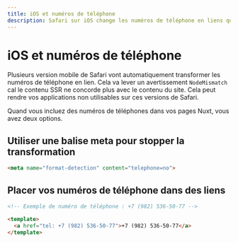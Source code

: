 ```yaml
---
title: iOS et numéros de téléphone
description: Safari sur iOS change les numéros de téléphone en liens qui peuvent causer des problèmes de rendu
---
```


# iOS et numéros de téléphone

Plusieurs version mobile de Safari vont automatiquement transformer les numéros de téléphone en lien. Cela va lever un avertissement `NodeMismatch` cal le contenu SSR ne concorde plus avec le contenu du site. Cela peut rendre vos applications non utilisables sur ces versions de Safari.

Quand vous incluez des numéros de téléphones dans vos pages Nuxt, vous avez deux options.

## Utiliser une balise meta pour stopper la transformation

```html
<meta name="format-detection" content="telephone=no">
```

## Placer vos numéros de téléphone dans des liens

```html
<!-- Exemple de numéro de téléphone : +7 (982) 536-50-77 -->

<template>
  <a href="tel: +7 (982) 536-50-77">+7 (982) 536-50-77</a>
</template>

```
